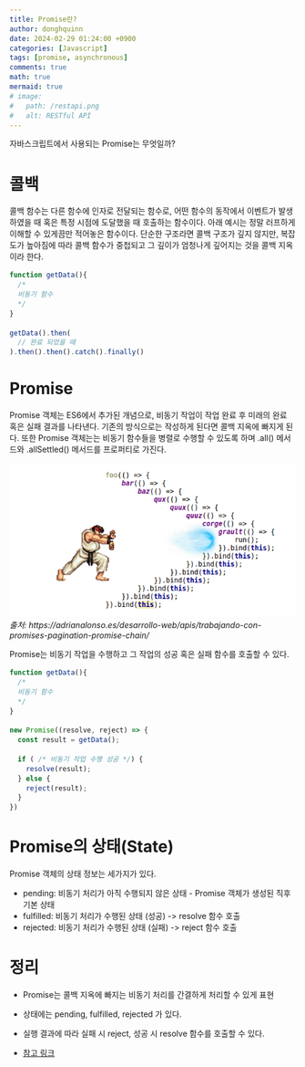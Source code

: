 ```yaml
---
title: Promise란?
author: donghquinn
date: 2024-02-29 01:24:00 +0900
categories: [Javascript]
tags: [promise, asynchronous]
comments: true
math: true
mermaid: true
# image:
#   path: /restapi.png
#   alt: RESTful API
---
```


자바스크립트에서 사용되는 Promise는 무엇일까?

# 콜백

콜백 함수는 다른 함수에 인자로 전달되는 함수로, 어떤 함수의 동작에서 이벤트가 발생하였을 때 혹은 특정 시점에 도달했을 때 호출하는 함수이다.
아래 예시는 정말 러프하게 이해할 수 있게끔만 적어놓은 함수이다. 단순한 구조라면 콜백 구조가 깊지 않지만, 복잡도가 높아짐에 따라 콜백 함수가 중첩되고 그 깊이가 엄청나게 깊어지는 것을 콜백 지옥이라 한다.

```js
function getData(){
  /*
  비동기 함수
  */
}

getData().then(
  // 완료 되었을 때
).then().then().catch().finally()
```

# Promise

Promise 객체는 ES6에서 추가된 개념으로, 비동기 작업이 작업 완료 후 미래의 완료 혹은 실패 결과를 나타낸다.
기존의 방식으로는 작성하게 된다면 콜백 지옥에 빠지게 된다.
또한 Promise 객체는는 비동기 함수들을 병렬로 수행할 수 있도록 하며 .all() 메서드와 .allSettled() 메서드를 프로퍼티로 가진다.

<img src="assets/img/js/async/streetcallback.png" />
<em> 출처: https://adrianalonso.es/desarrollo-web/apis/trabajando-con-promises-pagination-promise-chain/ </em>

Promise는 비동기 작업을 수행하고 그 작업의 성공 혹은 실패 함수를 호출할 수 있다.

```js
function getData(){
  /*
  비동기 함수
  */
}

new Promise((resolve, reject) => {
  const result = getData();

  if ( /* 비동기 작업 수행 성공 */) {
    resolve(result);
  } else {
    reject(result);
  }
})
```

# Promise의 상태(State)

Promise 객체의 상태 정보는 세가지가 있다.

- pending: 비동기 처리가 아직 수행되지 않은 상태 - Promise 객체가 생성된 직후 기본 상태
- fulfilled: 비동기 처리가 수행된 상태 (성공) -> resolve 함수 호출
- rejected: 비동기 처리가 수행된 상태 (실패) -> reject 함수 호출

# 정리

- Promise는 콜백 지옥에 빠지는 비동기 처리를 간결하게 처리할 수 있게 표현
- 상태에는 pending, fulfilled, rejected 가 있다.
- 실행 결과에 따라 실패 시 reject, 성공 시 resolve 함수를 호출할 수 있다.

- [참고 링크](https://learnjs.vlpt.us/async/01-promise.html)
